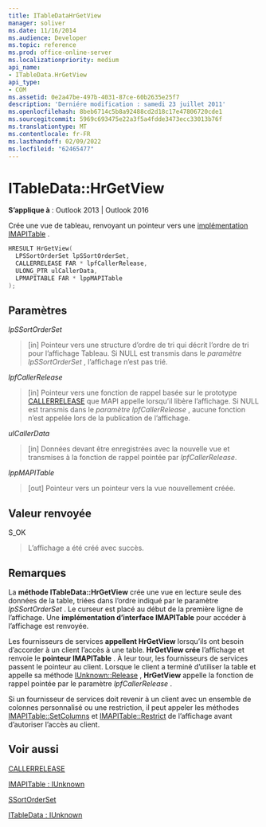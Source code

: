 ```yaml
---
title: ITableDataHrGetView
manager: soliver
ms.date: 11/16/2014
ms.audience: Developer
ms.topic: reference
ms.prod: office-online-server
ms.localizationpriority: medium
api_name:
- ITableData.HrGetView
api_type:
- COM
ms.assetid: 0e2a47be-497b-4031-87ce-60b2635e25f7
description: 'Derniére modification : samedi 23 juillet 2011'
ms.openlocfilehash: 8beb6714c5b8a92488cd2d18c17e47806720cde1
ms.sourcegitcommit: 5969c693475e22a3f5a4fdde3473ecc33013b76f
ms.translationtype: MT
ms.contentlocale: fr-FR
ms.lasthandoff: 02/09/2022
ms.locfileid: "62465477"
---
```

# <a name="itabledatahrgetview"></a>ITableData::HrGetView

  
  
**S’applique à** : Outlook 2013 | Outlook 2016 
  
Crée une vue de tableau, renvoyant un pointeur vers une [implémentation IMAPITable](imapitableiunknown.md) . 
  
```cpp
HRESULT HrGetView(
  LPSSortOrderSet lpSSortOrderSet,
  CALLERRELEASE FAR * lpfCallerRelease,
  ULONG_PTR ulCallerData,
  LPMAPITABLE FAR * lppMAPITable
);
```

## <a name="parameters"></a>Paramètres

 _lpSSortOrderSet_
  
> [in] Pointeur vers une structure d’ordre de tri qui décrit l’ordre de tri pour l’affichage Tableau. Si NULL est transmis dans le _paramètre lpSSortOrderSet_ , l’affichage n’est pas trié. 
    
 _lpfCallerRelease_
  
> [in] Pointeur vers une fonction de rappel basée sur le prototype [CALLERRELEASE](callerrelease.md) que MAPI appelle lorsqu’il libère l’affichage. Si NULL est transmis dans le _paramètre lpfCallerRelease_ , aucune fonction n’est appelée lors de la publication de l’affichage. 
    
 _ulCallerData_
  
> [in] Données devant être enregistrées avec la nouvelle vue et transmises à la fonction de rappel pointée par  _lpfCallerRelease_.
    
 _lppMAPITable_
  
> [out] Pointeur vers un pointeur vers la vue nouvellement créée.
    
## <a name="return-value"></a>Valeur renvoyée

S_OK 
  
> L’affichage a été créé avec succès.
    
## <a name="remarks"></a>Remarques

La **méthode ITableData::HrGetView** crée une vue en lecture seule des données de la table, triées dans l’ordre indiqué par le paramètre  _lpSSortOrderSet_ . Le curseur est placé au début de la première ligne de l’affichage. Une **implémentation d’interface IMAPITable** pour accéder à l’affichage est renvoyée. 
  
Les fournisseurs de services **appellent HrGetView** lorsqu’ils ont besoin d’accorder à un client l’accès à une table. **HrGetView crée** l’affichage et renvoie le **pointeur IMAPITable** . À leur tour, les fournisseurs de services passent le pointeur au client. Lorsque le client a terminé d’utiliser la table et appelle sa méthode [IUnknown::Release](https://msdn.microsoft.com/library/4b494c6f-f0ee-4c35-ae45-ed956f40dc7a%28Office.15%29.aspx) , **HrGetView** appelle la fonction de rappel pointée par le paramètre  _lpfCallerRelease_ . 
  
Si un fournisseur de services doit revenir à un client avec un ensemble de colonnes personnalisé ou une restriction, il peut appeler les méthodes [IMAPITable::SetColumns](imapitable-setcolumns.md) et [IMAPITable::Restrict](imapitable-restrict.md) de l’affichage avant d’autoriser l’accès au client. 
  
## <a name="see-also"></a>Voir aussi



[CALLERRELEASE](callerrelease.md)
  
[IMAPITable : IUnknown](imapitableiunknown.md)
  
[SSortOrderSet](ssortorderset.md)
  
[ITableData : IUnknown](itabledataiunknown.md)


